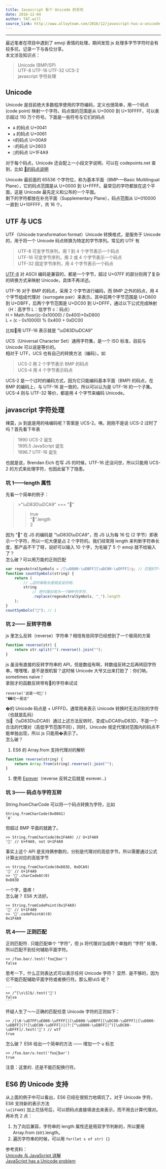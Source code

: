 ```yaml
---
title: Javascript 有个 Unicode 的天坑
date: 2016-12-04
author: TAT.will
source_link: http://www.alloyteam.com/2016/12/javascript-has-a-unicode-sinkhole/
---
```


<!-- {% raw %} - for jekyll -->

* * *

最近笔者在项目中遇到了 emoji 表情的处理，期间发现 js 处理多字节字符时会有较多坑，记录一下与各位分享。  
本文涉及知识点：

> Unicode (BMP/SP)  
> UTF-8 UTF-16 UTF-32 UCS-2  
> javascript 字符处理

## Unicode

Unicode 是目前绝大多数程序使用的字符编码，定义也很简单，用一个码点 (code point) 映射一个字符。码点值的范围是从 U+0000 到 U+10FFFF，可以表示超过 110 万个符号。下面是一些符号与它们的码点

-   `A` 的码点 U+0041
-   `a` 的码点 U+0061
-   `©`的码点 U+00A9
-   `☃`的码点 U+2603
-   `💩`的码点 U+1F4A9

对于每个码点，Unicode 还会配上一小段文字说明，可以在 codepoints.net 查到，比如 [💩的码点说明](https://codepoints.net/U+1F4A9)

Unicode 最前面的 65536 个字符位，称为基本平面（BMP-—Basic Multilingual Plane），它的码点范围是从 U+0000 到 U+FFFF。最常见的字符都放在这个平面，这是 Unicode 最先定义和公布的一个平面。  
剩下的字符都放在补充平面（Supplementary Plane），码点范围从 U+010000 一直到 U+10FFFF，共 16 个。

## UTF 与 UCS

UTF（Unicode transformation format）Unicode 转换格式，是服务于 Unicode 的，用于将一个 Unicode 码点转换为特定的字节序列。常见的 UTF 有

> UTF-8 可变字节序列，用 1 到 4 个字节表示一个码点  
> UTF-16 可变字节序列，用 2 或 4 个字节表示一个码点  
> UTF-32 固定字节序列，用 4 个字节表示一个码点

[UTF-8](https://en.wikipedia.org/wiki/UTF-8) 对 ASCⅡ 编码是兼容的，都是一个字节，超过 U+07FF 的部分则用了复杂的转换方式来映射 Unicode，具体不再详述。

UTF-16 对于 BMP 的码点，采用 2 个字节进行编码，而 BMP 之外的码点，用 4 个字节组成代理对（surrogate pair）来表示。其中前两个字节范围是 U+D800 到 U+DBFF，后两个字节范围是 U+DC00 到 U+DFFF，通过以下公式完成映射（H：高字节 L：低字节 c：码点）  
H = Math.floor((c-0x10000) / 0x400)+0xD800  
L = (c - 0x10000) % 0x400 + 0xDC00

比如💩用 UTF-16 表示就是 "\\uD83D\\uDCA9"

UCS（Universal Character Set）通用字符集，是一个 ISO 标准，目前与 Unicode 可以说是等价的。  
相对于 UTF，UCS 也有自己的转换方法（编码）。如

> UCS-2 用 2 个字节表示 BMP 的码点  
> UCS-4 用 4 个字节表示码点

UCS-2 是一个过时的编码方式，因为它只能编码基本平面（BMP) 的码点，在 BMP 的编码上，与 UTF-16 是一致的，所以可以认为是 UTF-16 的一个子集。  
UCS-4 则与 UTF-32 等价，都是用 4 个字节来编码 Unicode。

## javascript 字符处理

辣莫，js 到底是用的啥编码呢？答案是 UCS-2。咦，刚刚不是说 UCS-2 过时了吗？首先看下年表

> 1990 UCS-2 诞生  
> 1995.5 JavaScript 诞生  
> 1996.7 UTF-16 诞生

也就是说，Brendan Eich 在写 JS 的时候，UTF-16 还没问世，所以只能用 UCS-2 的方式来处理字符，也因此留下了隐患。

### 坑 1——length 属性

先看一个简单的例子：

> \>"\\uD83D\\uDCA9" === "💩"  
> >true  
> >"💩".length  
> >2

因为 "💩" 在 JS 的编码是 "\\uD83D\\uDCA9"，而 JS 认为每 16 位 (2 字节）即表示一个字符，所以一坨大便是占 2 个字符的。我们经常用 length 来判断字符串长度，那产品不干了呀，说好可以输入 10 个字，为毛输了 5 个 emoji 就不给输入了？  
怎么破？可以用万能的正则匹配

```javascript
var regexAstralSymbols = /[\uD800-\uDBFF][\uDC00-\uDFFF]/g; // 匹配UTF-16的代理对
function countSymbols(string) {
    return (
        // …这时候取长度就妥妥的啦.
        string
            // 把代理对改为一个BMP的字符.
            .replace(regexAstralSymbols, "_").length
    );
}
countSymbols("💩"); // 1
```

### 坑 2—— 反转字符串

js 里怎么反转（reverse）字符串？相信有些同学已经想到了一个极简的方案

```javascript
function reverse(str) {
    return str.split("").reverse().join("");
}
```

js 虽没有直接的反转字符串的 API，但是数组有啊，转数组反转之后再转回字符串，嘿嘿嘿，是不是很机智？这时候 Unicode 大爷又出来打脸了：你们呐，sometimes naive！  
拿刚才的函数反转带有💩的字符串试试

    reverse('这是一坨💩')
    "��坨一是这"

�的 Unicode 码点是 + UFFFD，通常用来表示 Unicode 转换时无法识别的字符（也就是乱码）  
当💩（\\uD83D\\uDCA9）通过上述方法反转时，变成\\uDCA9\\uD83D，不是一个合法的代理对（高低字节范围不同），同时，Unicode 规定代理对范围内的码点不能单独出现，所以 js 只能用�表示了。  
怎么破？

1.  ES6 的 Array.from 支持代理对的解析

```javascript
function reverse(string) {
    return Array.from(string).reverse().join("");
}
```

1.  使用 [Esrever](https://github.com/mathiasbynens/esrever)（reverse 反转之后就是 esrever...)

### 坑 3—— 码点与字符互转

String.fromCharCode 可以将一个码点转换为字符，比如

    String.fromCharCode(0x0041)
    'A'

但超过 BMP 平面的就跪了。

    >> String.fromCharCode(0x1F4A9) // U+1F4A9
    '' // U+F4A9, not U+1F4A9

事实上这个 API 是支持俩参数的，分别是代理对的高低字节。所以需要通过公式计算出对应的高低字节

    >> String.fromCharCode(0xD83D, 0xDCA9)
    '💩' // U+1F4A9
    >> '💩'.charCodeAt(0)
    0xD83D

一个字，蛋疼！  
怎么破？ ES6 大法好。

    >> String.fromCodePoint(0x1F4A9)
    '💩' // U+1F4A9
    >> '💩'.codePointAt(0)
    0x1F4A9

### 坑 4—— 正则匹配

正则匹配符`.` 只能匹配单个 “字符”，但 js 将代理对当成两个单独的 “字符” 处理，所以匹配不到任何辅助平面字符。

    >> /foo.bar/.test('foo💩bar')
    false

思考一下，什么正则表达式可以表示任何 Unicode 字符？ 显然`.` 是不够的，因为它不能匹配辅助平面字符或者换行符。那么用\\s\\S 呢？

    ```
    >> /^[\s\S]$/.test('💩')
    false
    ```

怀疑人生了～～正确的匹配任意 Unicode 字符的正则如下：

    >> /[\0-\uD7FF\uE000-\uFFFF]|[\uD800-\uDBFF][\uDC00-\uDFFF]|[\uD800-\uDBFF](?![\uDC00-\uDFFF])|(?:[^\uD800-\uDBFF]|^)[\uDC00-\uDFFF]/.test('💩') // wtf
    true

怎么破？ ES6 给出一个简单的方法 —— 增加一个 u 标志

    >> /foo.bar/u.test('foo💩bar')
    true

注意：这里的`.` 还是不能匹配换行符。

## ES6 的 Unicode 支持

从上面的例子中可以看出，ES6 已经在很努力地填坑了。对于 Unicode 字符，ES6 支持新的表示方法  
`\u{1F4A9}` 加上花括号后，可以把码点直接填进去来表示，而不用去计算代理对。再补充 2 点：  
1. 为了向后兼容，字符串的 length 属性还是用双字节判断的，所以要用 Array.from (str).length。  
2. 遍历字符串的时候，可以用 `for(let s of str) {}`

参考资料：  
[Unicode 与 JavaScript 详解](http://www.ruanyifeng.com/blog/2014/12/unicode.html)  
[JavaScript has a Unicode problem](https://mathiasbynens.be/notes/javascript-unicode)


<!-- {% endraw %} - for jekyll -->